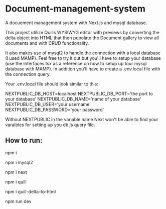 # Document-management-system

A docuement management system with Next.js and mysql database.

This project utilize Quills WYSIWYG editor with previews by converting the delta object into HTML that then pupolate the Document gallery to view all documents and with CRUD functionality.

It also makes use of mysql2 to handle the connection with a local database (I used MAMP). Feel free to try it out but you'll have to setup your database (use the Interfaces.tsx as a reference on how to setup up tour mysql database with MAMP). In addition you'll have to create a .env.local file with the connection query.

Your .env.local file should look similar to this:

NEXTPUBLIC_DB_HOST=localhost
NEXTPUBLIC_DB_PORT='the port to your database'
NEXTPUBLIC_DB_NAME='name of your database'
NEXTPUBLIC_DB_USER='your username'
NEXTPUBLIC_DB_PASSWORD='your password'

Without NEXTPUBLIC in the variable name Next won't be able to find your varaibles for setting up you db.js query file.

## How to run:

npm i

npm i mysql2

npm i next

npm i quill

npm i quill-delta-to-html

npm run dev
